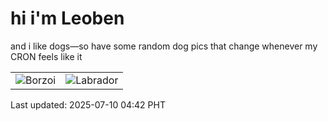 # hi i'm Leoben

and i like dogs—so have some random dog pics that change whenever my CRON feels like it

|  |  |
|--------|----------|
| ![Borzoi](https://random-dog-vercel.vercel.app/api/random-borzoi?v=1752093732) | ![Labrador](https://random-dog-vercel.vercel.app/api/random-labrador?v=1752093732) |

Last updated: 2025-07-10 04:42 PHT
